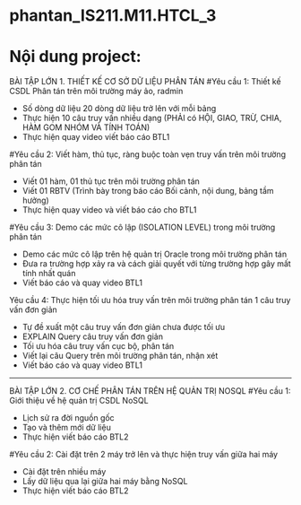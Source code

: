 # phantan_IS211.M11.HTCL_3
# Nội dung project:
BÀI TẬP LỚN 1. THIẾT KẾ CƠ SỞ DỮ LIỆU PHÂN TÁN
#Yêu cầu 1: Thiết kế CSDL Phân tán trên môi trường máy ảo, radmin

- Số dòng dữ liệu 20 dòng dữ liệu trở lên với mỗi bảng
- Thực hiện 10 câu truy vấn nhiều dạng (PHẢI có HỘI, GIAO, TRỪ, CHIA, HÀM GOM NHÓM VÀ TÍNH TOÁN)
- Thực hiện quay video viết báo cáo BTL1

#Yêu cầu 2: Viết hàm, thủ tục, ràng buộc toàn vẹn truy vấn trên môi trường phân tán

- Viết 01 hàm, 01 thủ tục trên môi trường phân tán
- Viết 01 RBTV (Trình bày trong báo cáo Bối cảnh, nội dung, bảng tầm hưởng)
- Thực hiện quay video và viết báo cáo cho BTL1

#Yêu cầu 3: Demo các mức cô lập (ISOLATION LEVEL) trong môi trường phân tán

- Demo các mức cô lập trên hệ quản trị Oracle trong môi trường phân tán
- Đưa ra trường hợp xảy ra và cách giải quyết với từng trường hợp gây mất tính nhất quán
- Viết báo cáo và quay video BTL1

Yêu cầu 4: Thực hiện tối ưu hóa truy vấn trên môi trường phân tán 1 câu truy vấn đơn giản

- Tự đề xuất một câu truy vấn đơn giản chưa được tối ưu
- EXPLAIN Query câu truy vấn đơn giản
- Tối ưu hóa câu truy vấn cục bộ, phân tán
- Viết lại câu Query trên môi trường phân tán, nhận xét
- Viết báo cáo và quay video BTL1
-----------------------------------------------------------------
BÀI TẬP LỚN 2. CƠ CHẾ PHÂN TÁN TRÊN HỆ QUẢN TRỊ NOSQL
#Yêu cầu 1: Giới thiệu về hệ quản trị CSDL NoSQL

- Lịch sử ra đời nguồn gốc
- Tạo và thêm mới dữ liệu
- Thực hiện viết báo cáo BTL2

#Yêu cầu 2: Cài đặt trên 2 máy trở lên và thực hiện truy vấn giữa hai máy

- Cài đặt trên nhiều máy
- Lấy dữ liệu qua lại giữa hai máy bằng NoSQL
- Thực hiện viết báo cáo BTL2
